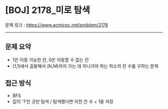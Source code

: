 # [BOJ] 2178_미로 탐색

문제 링크 : https://www.acmicpc.net/problem/2178

------------------
## 문제 요약
  - 1은 이동 가능한 칸, 0은 이동할 수 없는 칸
  - (1,1)에서 출발해서 (N,M)까지 가는 데 지나가야 하는 최소의 칸 수를 구하는 문제

## 접근 방식
  - BFS
  - 값이 '1'인 곳만 탐색 / 탐색했다면 이전 칸 수 + 1을 저장
